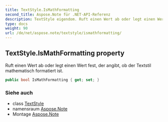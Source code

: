 ```yaml
---
title: TextStyle.IsMathFormatting
second_title: Aspose.Note für .NET-API-Referenz
description: TextStyle eigendom. Ruft einen Wert ab oder legt einen Wert fest der angibt ob der Textstil mathematisch formatiert ist.
type: docs
weight: 90
url: /de/net/aspose.note/textstyle/ismathformatting/
---
```

## TextStyle.IsMathFormatting property

Ruft einen Wert ab oder legt einen Wert fest, der angibt, ob der Textstil mathematisch formatiert ist.

```csharp
public bool IsMathFormatting { get; set; }
```

### Siehe auch

* class [TextStyle](../)
* namensraum [Aspose.Note](../../textstyle/)
* Montage [Aspose.Note](../../../)


